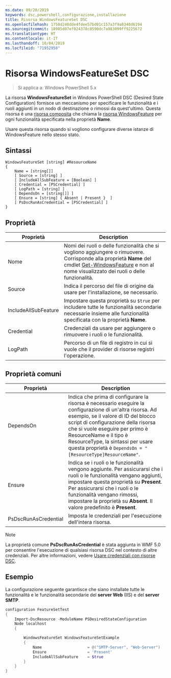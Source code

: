 ```yaml
---
ms.date: 09/20/2019
keywords: dsc,powershell,configurazione,installazione
title: Risorsa WindowsFeatureSet DSC
ms.openlocfilehash: 1758d248dde4fdee57bd01c157a3f9a8340d6194
ms.sourcegitcommit: 18985d07ef024378c8590dc7a983099ff9225672
ms.translationtype: HT
ms.contentlocale: it-IT
ms.lasthandoff: 10/04/2019
ms.locfileid: "71952958"
---
```

# <a name="dsc-windowsfeatureset-resource"></a>Risorsa WindowsFeatureSet DSC

> Si applica a: Windows PowerShell 5.x

La risorsa **WindowsFeatureSet** in Windows PowerShell DSC (Desired State Configuration) fornisce un meccanismo per specificare le funzionalità e i ruoli aggiunti in un nodo di destinazione o rimossi da quest'ultimo. Questa risorsa è una [risorsa composita](../../../resources/authoringResourceComposite.md) che chiama la [risorsa WindowsFeature](windowsfeatureResource.md) per ogni funzionalità specificata nella proprietà **Name**.

Usare questa risorsa quando si vogliono configurare diverse istanze di WindowsFeature nello stesso stato.

## <a name="syntax"></a>Sintassi

```Syntax
WindowsFeatureSet [string] #ResourceName
{
    Name = [string[]]
    [ Source = [string] ]
    [ IncludeAllSubFeature = [Boolean] ]
    [ Credential = [PSCredential] ]
    [ LogPath = [string] ]
    [ DependsOn = [string[]] ]
    [ Ensure = [string] { Absent | Present }  ]
    [ PsDscRunAsCredential = [PSCredential] ]
}
```

## <a name="properties"></a>Proprietà

|  Proprietà  |  Description   |
|---|---|
|Nome |Nomi dei ruoli o delle funzionalità che si vogliono aggiungere o rimuovere. Corrisponde alla proprietà **Name** del cmdlet [Get-WindowsFeature](/powershell/module/servermanager/get-windowsfeature?view=winserver2012r2-ps) e non al nome visualizzato dei ruoli o delle funzionalità. |
|Source |Indica il percorso del file di origine da usare per l'installazione, se necessario. |
|IncludeAllSubFeature |Impostare questa proprietà su `$true` per includere tutte le funzionalità secondarie necessarie insieme alle funzionalità specificata con la proprietà **Name**. |
|Credential |Credenziali da usare per aggiungere o rimuovere i ruoli o le funzionalità. |
|LogPath |Percorso di un file di registro in cui si vuole che il provider di risorse registri l'operazione. |

## <a name="common-properties"></a>Proprietà comuni

|Proprietà |Description |
|---|---|
|DependsOn |Indica che prima di configurare la risorsa è necessario eseguire la configurazione di un'altra risorsa. Ad esempio, se il valore di ID del blocco script di configurazione della risorsa che si vuole eseguire per primo è ResourceName e il tipo è ResourceType, la sintassi per usare questa proprietà è `DependsOn = "[ResourceType]ResourceName"`. |
|Ensure |Indica se i ruoli o le funzionalità vengono aggiunte. Per assicurarsi che i ruoli o le funzionalità vengano aggiunti, impostare questa proprietà su **Present**. Per assicurarsi che i ruoli o le funzionalità vengano rimossi, impostare la proprietà su **Absent**. Il valore predefinito è **Present**. |
|PsDscRunAsCredential |Imposta le credenziali per l'esecuzione dell'intera risorsa. |

> [!NOTE]
> La proprietà comune **PsDscRunAsCredential** è stata aggiunta in WMF 5.0 per consentire l'esecuzione di qualsiasi risorsa DSC nel contesto di altre credenziali. Per altre informazioni, vedere [Usare credenziali con risorse DSC](../../../configurations/runasuser.md).

## <a name="example"></a>Esempio

La configurazione seguente garantisce che siano installate tutte le funzionalità e le funzionalità secondarie del **server Web** (IIS) e del **server SMTP**.

```powershell
configuration FeatureSetTest
{
    Import-DscResource -ModuleName PSDesiredStateConfiguration
    Node localhost
    {

        WindowsFeatureSet WindowsFeatureSetExample
        {
            Name                    = @("SMTP-Server", "Web-Server")
            Ensure                  = 'Present'
            IncludeAllSubFeature    = $true
        }
    }
}
```